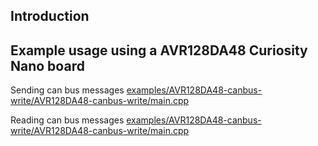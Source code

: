 ## Introduction


## Example usage using a AVR128DA48 Curiosity Nano board

Sending can bus messages
[examples/AVR128DA48-canbus-write/AVR128DA48-canbus-write/main.cpp](examples/AVR128DA48-canbus-write/AVR128DA48-canbus-write/main.cpp)

Reading can bus messages
[examples/AVR128DA48-canbus-write/AVR128DA48-canbus-write/main.cpp](examples/AVR128DA48-canbus-write/AVR128DA48-canbus-write/main.cpp)
